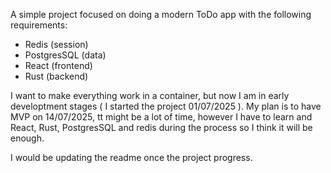 A simple project focused on doing a modern ToDo app with the following requirements: 
- Redis (session)
- PostgresSQL (data)
- React (frontend)
- Rust (backend)

I want to make everything work in a container, but now I am in early developtment stages ( I started the project 01/07/2025 ). My plan is to have MVP on 14/07/2025, tt might be a lot of time, however I have to learn and React, Rust, PostgresSQL and redis during 
the process so I think it will be enough.

I would be updating the readme once the project progress.
